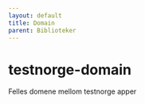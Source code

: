 ```yaml
---
layout: default
title: Domain
parent: Biblioteker
---
```


# testnorge-domain
Felles domene mellom testnorge apper
